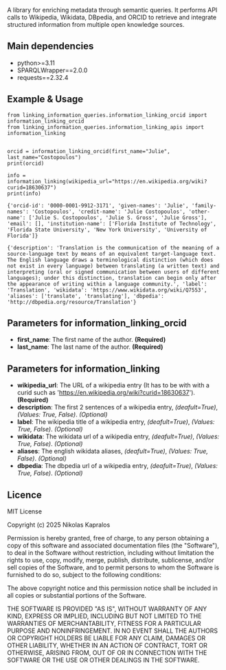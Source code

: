 A library for enriching metadata through semantic queries. It performs API calls to Wikipedia, Wikidata, DBpedia, and ORCID to retrieve and integrate structured information from multiple open knowledge sources.

## Main dependencies
* python>=3.11
* SPARQLWrapper==2.0.0
* requests==2.32.4

## Example & Usage
```
from linking_information_queries.information_linking_orcid import information_linking_orcid
from linking_information_queries.information_linking_apis import information_linking


orcid = information_linking_orcid(first_name="Julie", last_name="Costopoulos")
print(orcid)

info = information_linking(wikipedia_url="https://en.wikipedia.org/wiki?curid=18630637")
print(info)
```

```
{'orcid-id': '0000-0001-9912-3171', 'given-names': 'Julie', 'family-names': 'Costopoulos', 'credit-name': 'Julie Costopoulos', 'other-name': ['Julie S. Costopoulos', 'Julie S. Gross', 'Julie Gross'], 'email': [], 'institution-name': ['Florida Institute of Technology', 'Florida State University', 'New York University', 'University of Florida']}

{'description': 'Translation is the communication of the meaning of a source-language text by means of an equivalent target-language text. The English language draws a terminological distinction (which does not exist in every language) between translating (a written text) and interpreting (oral or signed communication between users of different languages); under this distinction, translation can begin only after the appearance of writing within a language community.', 'label': 'Translation', 'wikidata': 'https://www.wikidata.org/wiki/Q7553', 'aliases': ['translate', 'translating'], 'dbpedia': 'http://dbpedia.org/resource/Translation'}
```

## Parameters for information_linking_orcid
* **first_name**: The first name of the author. **(Required)**  
* **last_name**: The last name of the author. **(Required)**  

## Parameters for information_linking 
* **wikipedia_url**: The URL of a wikipedia entry (It has to be with with a curid such as 'https://en.wikipedia.org/wiki?curid=18630637'). **(Required)**  
* **description**: The first 2 sentences of a wikipedia entry, *(deafult=True)*, *(Values: True, False)*. *(Optional)*  
* **label**: The wikipedia title of a wikipedia entry, *(deafult=True)*, *(Values: True, False)*. *(Optional)*
* **wikidata**: The wikidata url of a wikipedia entry, *(deafult=True)*, *(Values: True, False)*. *(Optional)*
* **aliases**: The english wikidata aliases, *(deafult=True)*, *(Values: True, False)*. *(Optional)*
* **dbpedia**: The dbpedia url of a wikipedia entry, *(deafult=True)*, *(Values: True, False)*. *(Optional)*

## Licence
MIT License

Copyright (c) 2025 Nikolas Kapralos

Permission is hereby granted, free of charge, to any person obtaining a copy
of this software and associated documentation files (the "Software"), to deal
in the Software without restriction, including without limitation the rights
to use, copy, modify, merge, publish, distribute, sublicense, and/or sell
copies of the Software, and to permit persons to whom the Software is
furnished to do so, subject to the following conditions:

The above copyright notice and this permission notice shall be included in all
copies or substantial portions of the Software.

THE SOFTWARE IS PROVIDED "AS IS", WITHOUT WARRANTY OF ANY KIND, EXPRESS OR
IMPLIED, INCLUDING BUT NOT LIMITED TO THE WARRANTIES OF MERCHANTABILITY,
FITNESS FOR A PARTICULAR PURPOSE AND NONINFRINGEMENT. IN NO EVENT SHALL THE
AUTHORS OR COPYRIGHT HOLDERS BE LIABLE FOR ANY CLAIM, DAMAGES OR OTHER
LIABILITY, WHETHER IN AN ACTION OF CONTRACT, TORT OR OTHERWISE, ARISING FROM,
OUT OF OR IN CONNECTION WITH THE SOFTWARE OR THE USE OR OTHER DEALINGS IN THE
SOFTWARE.